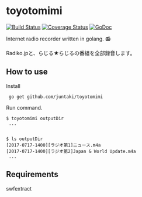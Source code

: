 # toyotomimi

[![Build Status](https://travis-ci.org/juntaki/toyotomimi.svg?branch=master)](https://travis-ci.org/juntaki/toyotomimi)
[![Coverage Status](https://coveralls.io/repos/github/juntaki/toyotomimi/badge.svg?branch=master)](https://coveralls.io/github/juntaki/toyotomimi?branch=master)
[![GoDoc](https://godoc.org/github.com/juntaki/toyotomimi/lib?status.svg)](https://godoc.org/github.com/juntaki/toyotomimi/lib)

Internet radio recorder written in golang. :radio:

Radiko.jpと、らじる★らじるの番組を全部録音します。

## How to use

Install

~~~
 go get github.com/juntaki/toyotomimi
~~~

Run command.

~~~
$ toyotomimi outputDir
 ...


$ ls outputDir
[2017-0717-1400][ラジオ第1]ニュース.m4a
[2017-0717-1400][ラジオ第2]Japan & World Update.m4a
 ...
~~~

## Requirements

swfextract

